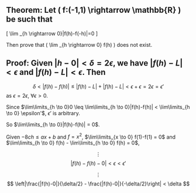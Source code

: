 ## Theorem: Let \( f:(-1,1) \rightarrow \mathbb{R} \) be such that
\[
\lim \_{h \rightarrow 0}|f(h)-f(-h)|=0
\]

Then prove that \( \lim \_{h \rightarrow 0} f(h) \) does not exist.


## Proof: Given $|h-0|<\delta = 2\epsilon$, we have $|f(h)-L| < \epsilon$ and $|f(h)-L| < \epsilon$.  Then 
$$ \delta < |f(h)-f(h)| \leq |f(h)-L| + |f(h)-L| < \epsilon + \epsilon = 2\epsilon = \epsilon'$$
as $\epsilon=2\epsilon$, $\forall\epsilon>0$.

Since $\lim\limits_{h \to 0}0 \leq \lim\limits_{h \to 0}|f(h)-f(h)| < \lim\limits_{h \to 0} \epsilon'$,
$\epsilon'$ is arbitrary.

So $\lim\limits_{h \to 0}|f(h)-f(h)| = 0$.


Given $-8ch \leq ax+b$ and $f=x^2$, $\lim\limits_{x \to 0} f(1)-f(1) = 0$ and $\lim\limits_{h \to 0} f(h) - \lim\limits_{h \to 0} f(h) = 0$,

$$ \vdots $$
$$ |f(h)-f(h)-0| < \epsilon < \epsilon'$$

$$\vdots$$
$$  \left|\frac{|f(h)-0|}{\delta/2} - \frac{|f(h)-0|}{-\delta/2}\right| < \delta $$
